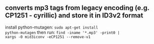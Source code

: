 ## converts mp3 tags from legacy encoding (e.g. CP1251 - cyrillic) and store it in ID3v2 format ##

install python-mutagen:
<code>sudo apt-get install python-mutagen</code>
then run:
<code>find -iname '*.mp3' -print0 | xargs -0 mid3iconv -eCP1251 --remove-v1</code>